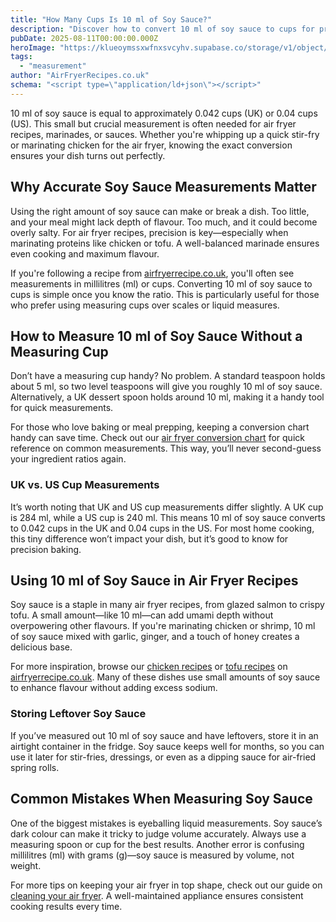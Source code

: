 ```yaml
---
title: "How Many Cups Is 10 ml of Soy Sauce?"
description: "Discover how to convert 10 ml of soy sauce to cups for precise cooking and baking. Perfect for air fryer recipes and meal prep!"
pubDate: 2025-08-11T00:00:00.000Z
heroImage: "https://klueoymssxwfnxsvcyhv.supabase.co/storage/v1/object/public/md/how-many-cups-is-10-ml-of-soy-sauce-36450104.webp"
tags:
  - "measurement"
author: "AirFryerRecipes.co.uk"
schema: "<script type=\"application/ld+json\"></script>"
---
```


<p>10 ml of soy sauce is equal to approximately 0.042 cups (UK) or 0.04 cups (US). This small but crucial measurement is often needed for air fryer recipes, marinades, or sauces. Whether you're whipping up a quick stir-fry or marinating chicken for the air fryer, knowing the exact conversion ensures your dish turns out perfectly.</p>  

<h2>Why Accurate Soy Sauce Measurements Matter</h2>  
<p>Using the right amount of soy sauce can make or break a dish. Too little, and your meal might lack depth of flavour. Too much, and it could become overly salty. For air fryer recipes, precision is key—especially when marinating proteins like chicken or tofu. A well-balanced marinade ensures even cooking and maximum flavour.</p>  
<p>If you're following a recipe from <a href=https://www.airfryerrecipe.co.uk/recipes>airfryerrecipe.co.uk</a>, you'll often see measurements in millilitres (ml) or cups. Converting 10 ml of soy sauce to cups is simple once you know the ratio. This is particularly useful for those who prefer using measuring cups over scales or liquid measures.</p>  

<h2>How to Measure 10 ml of Soy Sauce Without a Measuring Cup</h2>  
<p>Don’t have a measuring cup handy? No problem. A standard teaspoon holds about 5 ml, so two level teaspoons will give you roughly 10 ml of soy sauce. Alternatively, a UK dessert spoon holds around 10 ml, making it a handy tool for quick measurements.</p>  
<p>For those who love baking or meal prepping, keeping a conversion chart handy can save time. Check out our <a href=https://www.airfryerrecipe.co.uk/air-fryer-conversion-chart>air fryer conversion chart</a> for quick reference on common measurements. This way, you’ll never second-guess your ingredient ratios again.</p>  

<h3>UK vs. US Cup Measurements</h3>  
<p>It’s worth noting that UK and US cup measurements differ slightly. A UK cup is 284 ml, while a US cup is 240 ml. This means 10 ml of soy sauce converts to 0.042 cups in the UK and 0.04 cups in the US. For most home cooking, this tiny difference won’t impact your dish, but it’s good to know for precision baking.</p>  

<h2>Using 10 ml of Soy Sauce in Air Fryer Recipes</h2>  
<p>Soy sauce is a staple in many air fryer recipes, from glazed salmon to crispy tofu. A small amount—like 10 ml—can add umami depth without overpowering other flavours. If you're marinating chicken or shrimp, 10 ml of soy sauce mixed with garlic, ginger, and a touch of honey creates a delicious base.</p>  
<p>For more inspiration, browse our <a href=https://www.airfryerrecipe.co.uk/recipe-category/chicken>chicken recipes</a> or <a href=https://www.airfryerrecipe.co.uk/recipe-category/tofu>tofu recipes</a> on <a href=https://www.airfryerrecipe.co.uk>airfryerrecipe.co.uk</a>. Many of these dishes use small amounts of soy sauce to enhance flavour without adding excess sodium.</p>  

<h3>Storing Leftover Soy Sauce</h3>  
<p>If you’ve measured out 10 ml of soy sauce and have leftovers, store it in an airtight container in the fridge. Soy sauce keeps well for months, so you can use it later for stir-fries, dressings, or even as a dipping sauce for air-fried spring rolls.</p>  

<h2>Common Mistakes When Measuring Soy Sauce</h2>  
<p>One of the biggest mistakes is eyeballing liquid measurements. Soy sauce’s dark colour can make it tricky to judge volume accurately. Always use a measuring spoon or cup for the best results. Another error is confusing millilitres (ml) with grams (g)—soy sauce is measured by volume, not weight.</p>  
<p>For more tips on keeping your air fryer in top shape, check out our guide on <a href=https://www.airfryerrecipe.co.uk/air-fryer-cleaner>cleaning your air fryer</a>. A well-maintained appliance ensures consistent cooking results every time.</p>